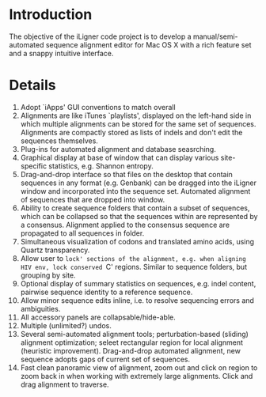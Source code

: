 # Introduction #

The objective of the iLigner code project is to develop a manual/semi-automated sequence alignment editor for Mac OS X with a rich feature set and a snappy intuitive interface.


# Details #

  1. Adopt `iApps' GUI conventions to match overall
  1. Alignments are like iTunes `playlists', displayed on the left-hand side in which multiple alignments can be stored for the same set of sequences.  Alignments are compactly stored as lists of indels and don't edit the sequences themselves.
  1. Plug-ins for automated alignment and database seasrching.
  1. Graphical display at base of window that can display various site-specific statistics, e.g. Shannon entropy.
  1. Drag-and-drop interface so that files on the desktop that contain sequences in any format (e.g. Genbank) can be dragged into the iLigner window and incorporated into the sequence set.  Automated alignment of sequences that are dropped into window.
  1. Ability to create sequence folders that contain a subset of sequences, which can be collapsed so that the sequences within are represented by a consensus.  Alignment applied to the consensus sequence are propagated to all sequences in folder.
  1. Simultaneous visualization of codons and translated amino acids, using Quartz transparency.
  1. Allow user to `lock' sections of the alignment, e.g. when aligning HIV env, lock conserved `C' regions.  Similar to sequence folders, but grouping by site.
  1. Optional display of summary statistics on sequences, e.g. indel content, pairwise sequence identity to a reference sequence.
  1. Allow minor sequence edits inline, i.e. to resolve sequencing errors and ambiguities.
  1. All accessory panels are collapsable/hide-able.
  1. Multiple (unlimited?) undos.
  1. Several semi-automated alignment tools; perturbation-based (sliding) alignment optimization; seleet rectangular region for local alignment (heuristic improvement).  Drag-and-drop automated alignment, new sequence adopts gaps of current set of sequences.
  1. Fast clean panoramic view of alignment, zoom out and click on region to zoom back in when working with extremely large alignments.  Click and drag alignment to traverse.


